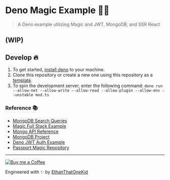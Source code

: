 # Deno Magic Example 🦕✨
> A Deno example utilizing Magic and JWT, MongoDB, and SSR React

## (WIP)

## Develop 🔥
1. To get started, [install deno](https://github.com/denoland/deno_install) to your machine.
1. Clone this repository or create a new one using this repository as a [template](https://github.com/EthanThatOneKid/deno-magic-example/generate).
1. To spin the development server, enter the following command: `deno run --allow-net --allow-write --allow-read --allow-plugin --allow-env --unstable mod.ts`

### Reference 📚
* [MongoDB Search Queries](https://docs.mongodb.com/manual/reference/operator/query/#query-selectors)
* [Magic Full Stack Example](https://docs.magic.link/tutorials/full-stack-node-js)
* [Mongo API Reference](https://doc.deno.land/https/deno.land/x/mongo/mod.ts)
* [MongoDB Project](https://cloud.mongodb.com/v2/5d90027ec56c9839eee686e8)
* [Deno JWT Auth Example](https://github.com/thecodeholic/deno-jwt-auth-example)
* [Passport Magic Repository](https://github.com/MagicHQ/passport-magic)

---

[![Buy me a Coffee](https://img.shields.io/badge/buy%20me%20a-coffee-%23FF813F)][bmac]

Engineered with ✨ by [EthanThatOneKid][site]

[site]: http://ethandavidson.com/
[bmac]: http://buymeacoff.ee/etok